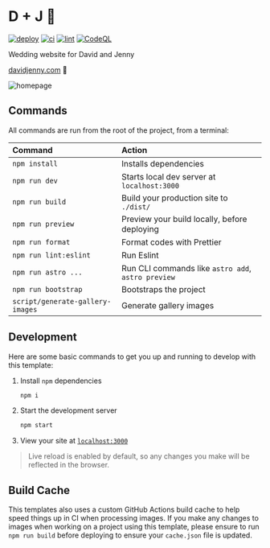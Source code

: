 # D + J 💍

[![deploy](https://github.com/GrantBirki/gl/actions/workflows/deploy.yml/badge.svg)](https://github.com/GrantBirki/gl/actions/workflows/deploy.yml) [![ci](https://github.com/GrantBirki/gl/actions/workflows/ci.yml/badge.svg)](https://github.com/GrantBirki/gl/actions/workflows/ci.yml) [![lint](https://github.com/GrantBirki/gl/actions/workflows/lint.yml/badge.svg)](https://github.com/GrantBirki/gl/actions/workflows/lint.yml) [![CodeQL](https://github.com/GrantBirki/gl/actions/workflows/codeql-analysis.yml/badge.svg)](https://github.com/GrantBirki/gl/actions/workflows/codeql-analysis.yml)

Wedding website for David and Jenny

[davidjenny.com](https://davidjenny.com) 🔗

![homepage](src/assets/images/default.png)

## Commands

All commands are run from the root of the project, from a terminal:

| Command                          | Action                                             |
| :------------------------------- | :------------------------------------------------- |
| `npm install`                    | Installs dependencies                              |
| `npm run dev`                    | Starts local dev server at `localhost:3000`        |
| `npm run build`                  | Build your production site to `./dist/`            |
| `npm run preview`                | Preview your build locally, before deploying       |
| `npm run format`                 | Format codes with Prettier                         |
| `npm run lint:eslint`            | Run Eslint                                         |
| `npm run astro ...`              | Run CLI commands like `astro add`, `astro preview` |
| `npm run bootstrap`              | Bootstraps the project                             |
| `script/generate-gallery-images` | Generate gallery images                            |

## Development

Here are some basic commands to get you up and running to develop with this template:

1. Install `npm` dependencies

   ```bash
   npm i
   ```

2. Start the development server

   ```bash
   npm start
   ```

3. View your site at [`localhost:3000`](http://localhost:3000/)

> Live reload is enabled by default, so any changes you make will be reflected in the browser.

## Build Cache

This templates also uses a custom GitHub Actions build cache to help speed things up in CI when processing images. If you make any changes to images when working on a project using this template, please ensure to run `npm run build` before deploying to ensure your `cache.json` file is updated.
